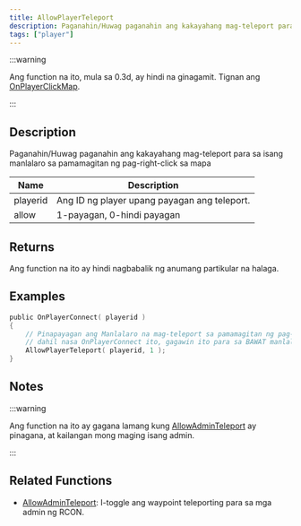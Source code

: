 ```yaml
---
title: AllowPlayerTeleport
description: Paganahin/Huwag paganahin ang kakayahang mag-teleport para sa isang manlalaro sa pamamagitan ng pag-right-click sa mapa.
tags: ["player"]
---
```


:::warning

Ang function na ito, mula sa 0.3d, ay hindi na ginagamit. Tignan ang [OnPlayerClickMap](../callbacks/OnPlayerClickMap).

:::

## Description

Paganahin/Huwag paganahin ang kakayahang mag-teleport para sa isang manlalaro sa pamamagitan ng pag-right-click sa mapa

| Name     | Description                             |
| -------- | --------------------------------------- |
| playerid | Ang ID ng player upang payagan ang teleport. |
| allow    | 1-payagan, 0-hindi payagan                     |

## Returns

Ang function na ito ay hindi nagbabalik ng anumang partikular na halaga.

## Examples

```c
public OnPlayerConnect( playerid )
{
    // Pinapayagan ang Manlalaro na mag-teleport sa pamamagitan ng pag-right-click sa mapa
    // dahil nasa OnPlayerConnect ito, gagawin ito para sa BAWAT manlalaro
    AllowPlayerTeleport( playerid, 1 );
}
```

## Notes

:::warning

Ang function na ito ay gagana lamang kung [AllowAdminTeleport](AllowAdminTeleport) ay pinagana, at kailangan mong maging isang admin.

:::

## Related Functions

- [AllowAdminTeleport](AllowAdminTeleport): I-toggle ang waypoint teleporting para sa mga admin ng RCON.